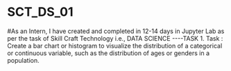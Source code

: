 # SCT_DS_01
#As an Intern, I have created and completed in 12-14 days in Jupyter Lab as per the task of Skill Craft Technology i.e., DATA SCIENCE ----TASK 1. Task : Create a bar chart or histogram to visualize the distribution of a categorical or continuous variable, such as the distribution of ages or genders in a population.
